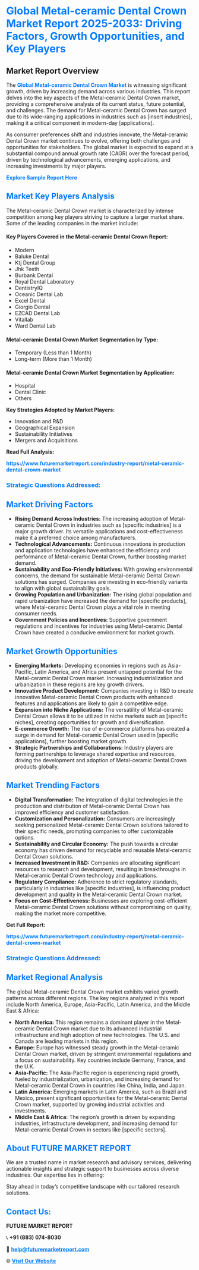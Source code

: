 <h1 style="color: #007BFF;">Global Metal-ceramic Dental Crown Market Report 2025-2033: Driving Factors, Growth Opportunities, and Key Players</h1>

<section id="overview">
<h2>Market Report Overview</h2>
<p>The <a href="https://www.futuremarketreport.com/industry-report/metal-ceramic-dental-crown-market" style="color: #007BFF; text-decoration: none;"><strong>Global Metal-ceramic Dental Crown Market</strong></a> is witnessing significant growth, driven by increasing demand across various industries. This report delves into the key aspects of the Metal-ceramic Dental Crown market, providing a comprehensive analysis of its current status, future potential, and challenges. The demand for Metal-ceramic Dental Crown has surged due to its wide-ranging applications in industries such as [insert industries], making it a critical component in modern-day [applications].</p>
<p>As consumer preferences shift and industries innovate, the Metal-ceramic Dental Crown market continues to evolve, offering both challenges and opportunities for stakeholders. The global market is expected to expand at a substantial compound annual growth rate (CAGR) over the forecast period, driven by technological advancements, emerging applications, and increasing investments by major players.</p>
</section>

<section id="overview">
<p><a href="https://www.futuremarketreport.com/request-sample/reportId=79402" style="color: #007BFF; text-decoration: none;"><strong>Explore Sample Report Here</strong></a></p>
</section>

<section id="key-players">
<h2 style="color: #007BFF;">Market Key Players Analysis</h2>
<p>The Metal-ceramic Dental Crown market is characterized by intense competition among key players striving to capture a larger market share. Some of the leading companies in the market include:</p>
<h4>Key Players Covered in the Metal-ceramic Dental Crown Report:</h4>
<ul><li>Modern</li><li>Baluke Dental</li><li>Ktj Dental Group</li><li>Jhk Teeth</li><li>Burbank Dental</li><li>Royal Dental Laboratory</li><li>DentistryIQ</li><li>Oceanic Dental Lab</li><li>Excel Dental</li><li>Giorgio Dental</li><li>EZCAD Dental Lab</li><li>Vitallab</li><li>Ward Dental Lab</li></ul>
<h4>Metal-ceramic Dental Crown Market Segmentation by Type:</h4>
<ul><li>Temporary (Less than 1 Month)</li><li>Long-term (More than 1 Month)</li></ul>

<h4>Metal-ceramic Dental Crown Market Segmentation by Application:</h4>
<ul><li>Hospital</li><li>Dental Clinic</li><li>Others</li></ul>
<p><strong>Key Strategies Adopted by Market Players:</strong></p>
<ul>
<li>Innovation and R&D</li>
<li>Geographical Expansion</li>
<li>Sustainability Initiatives</li>
<li>Mergers and Acquisitions</li>
</ul>
</section>

<section>
<p><strong>Read Full Analysis: </strong></p><a href="https://www.futuremarketreport.com/industry-report/metal-ceramic-dental-crown-market" style="color: #007BFF; text-decoration: none;"><strong>https://www.futuremarketreport.com/industry-report/metal-ceramic-dental-crown-market</strong></a>
<h3 style="color: #007BFF;">Strategic Questions Addressed:</h3>
</section>

<section id="driving-factors">
<h2 style="color: #007BFF;">Market Driving Factors</h2>
<ul>
<li><strong>Rising Demand Across Industries:</strong> The increasing adoption of Metal-ceramic Dental Crown in industries such as [specific industries] is a major growth driver. Its versatile applications and cost-effectiveness make it a preferred choice among manufacturers.</li>
<li><strong>Technological Advancements:</strong> Continuous innovations in production and application technologies have enhanced the efficiency and performance of Metal-ceramic Dental Crown, further boosting market demand.</li>
<li><strong>Sustainability and Eco-Friendly Initiatives:</strong> With growing environmental concerns, the demand for sustainable Metal-ceramic Dental Crown solutions has surged. Companies are investing in eco-friendly variants to align with global sustainability goals.</li>
<li><strong>Growing Population and Urbanization:</strong> The rising global population and rapid urbanization have increased the demand for [specific products], where Metal-ceramic Dental Crown plays a vital role in meeting consumer needs.</li>
<li><strong>Government Policies and Incentives:</strong> Supportive government regulations and incentives for industries using Metal-ceramic Dental Crown have created a conducive environment for market growth.</li>
</ul>
</section>

<section id="growth-opportunities">
<h2 style="color: #007BFF;">Market Growth Opportunities</h2>
<ul>
<li><strong>Emerging Markets:</strong> Developing economies in regions such as Asia-Pacific, Latin America, and Africa present untapped potential for the Metal-ceramic Dental Crown market. Increasing industrialization and urbanization in these regions are key growth drivers.</li>
<li><strong>Innovative Product Development:</strong> Companies investing in R&D to create innovative Metal-ceramic Dental Crown products with enhanced features and applications are likely to gain a competitive edge.</li>
<li><strong>Expansion into Niche Applications:</strong> The versatility of Metal-ceramic Dental Crown allows it to be utilized in niche markets such as [specific niches], creating opportunities for growth and diversification.</li>
<li><strong>E-commerce Growth:</strong> The rise of e-commerce platforms has created a surge in demand for Metal-ceramic Dental Crown used in [specific applications], further boosting market growth.</li>
<li><strong>Strategic Partnerships and Collaborations:</strong> Industry players are forming partnerships to leverage shared expertise and resources, driving the development and adoption of Metal-ceramic Dental Crown products globally.</li>
</ul>
</section>

<section id="trending-factors">
<h2 style="color: #007BFF;">Market Trending Factors</h2>
<ul>
<li><strong>Digital Transformation:</strong> The integration of digital technologies in the production and distribution of Metal-ceramic Dental Crown has improved efficiency and customer satisfaction.</li>
<li><strong>Customization and Personalization:</strong> Consumers are increasingly seeking personalized Metal-ceramic Dental Crown solutions tailored to their specific needs, prompting companies to offer customizable options.</li>
<li><strong>Sustainability and Circular Economy:</strong> The push towards a circular economy has driven demand for recyclable and reusable Metal-ceramic Dental Crown solutions.</li>
<li><strong>Increased Investment in R&D:</strong> Companies are allocating significant resources to research and development, resulting in breakthroughs in Metal-ceramic Dental Crown technology and applications.</li>
<li><strong>Regulatory Compliance:</strong> Adherence to strict regulatory standards, particularly in industries like [specific industries], is influencing product development and quality in the Metal-ceramic Dental Crown market.</li>
<li><strong>Focus on Cost-Effectiveness:</strong> Businesses are exploring cost-efficient Metal-ceramic Dental Crown solutions without compromising on quality, making the market more competitive.</li>
</ul>
</section>

<section>
<p><strong>Get Full Report: </strong></p><a href="https://www.futuremarketreport.com/industry-report/metal-ceramic-dental-crown-market" style="color: #007BFF; text-decoration: none;"><strong>https://www.futuremarketreport.com/industry-report/metal-ceramic-dental-crown-market</strong></a>
<h3 style="color: #007BFF;">Strategic Questions Addressed:</h3>
</section>


<section id="regional-analysis">
<h2 style="color: #007BFF;">Market Regional Analysis</h2>
<p>The global Metal-ceramic Dental Crown market exhibits varied growth patterns across different regions. The key regions analyzed in this report include North America, Europe, Asia-Pacific, Latin America, and the Middle East & Africa:</p>
<ul>
<li><strong>North America:</strong> This region remains a dominant player in the Metal-ceramic Dental Crown market due to its advanced industrial infrastructure and high adoption of new technologies. The U.S. and Canada are leading markets in this region.</li>
<li><strong>Europe:</strong> Europe has witnessed steady growth in the Metal-ceramic Dental Crown market, driven by stringent environmental regulations and a focus on sustainability. Key countries include Germany, France, and the U.K.</li>
<li><strong>Asia-Pacific:</strong> The Asia-Pacific region is experiencing rapid growth, fueled by industrialization, urbanization, and increasing demand for Metal-ceramic Dental Crown in countries like China, India, and Japan.</li>
<li><strong>Latin America:</strong> Emerging markets in Latin America, such as Brazil and Mexico, present significant opportunities for the Metal-ceramic Dental Crown market, supported by growing industrial activities and investments.</li>
<li><strong>Middle East & Africa:</strong> The region’s growth is driven by expanding industries, infrastructure development, and increasing demand for Metal-ceramic Dental Crown in sectors like [specific sectors].</li>
</ul>
</section>

<footer>
<h2 style="color: #007BFF;">About FUTURE MARKET REPORT</h2>
<p>We are a trusted name in market research and advisory services, delivering actionable insights and strategic support to businesses across diverse industries. Our expertise lies in offering:</p>

<p>Stay ahead in today’s competitive landscape with our tailored research solutions.</p>

<h2 style="color: #007BFF;">Contact Us:</h2>
<p><strong>FUTURE MARKET REPORT</strong></p>
<p>📞 <strong>+91 (883) 074-8030</strong></p>
<p>📧 <strong><a href="mailto:help@futuremarketreport.com" style="color: #007BFF;">help@futuremarketreport.com</a></strong></p>
<p>🌐 <strong><a href="https://www.futuremarketreport.com/" style="color: #007BFF;">Visit Our Website</a></strong></p>
</footer>